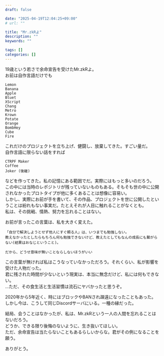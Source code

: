 ```yaml
---
draft: false

date: "2025-04-19T12:04:25+09:00"
# url: ""

title: "Mr.zkRよ"
description: ""
keywords: ""

tags: []
categories: []
---
```


19歳という若さで余命宣告を受けたMr.zkRよ。  
お前は自作言語だけでも  

```text {linenos=false}
Lemon
Banana
Apple
Bluet
XScript
Chang
Metro
Krown
Potate
Orange
BombHey
Cube
Fire
```

これだけのプロジェクトを立ち上げ、健闘し、放棄してきた。すごい量だ。  
自作言語に限らない話をすれば  

```text {linenos=false}
CTRPF Maker
Coffee
Joker (後継)
```

などを作ってきた。私の記憶にある範囲でだ。実際にはもっと多いのだろう。  
この中には当時のレポジトリが残っていないものもある。そもそも世の中に公開されなかったプロトタイプが他に多くあることは想像に容易い。  
しかし、実際にお前が手を書いて、その作品、プロジェクトを世に公開したということは紛れもない事実だ。たとえそれが人目に触れることがなくとも。  
私は、その挑戦、情熱、努力を忘れることはない。  

お前が言ったこの言葉は、私を大きく変えた。  

```text {linenos=false}
「自分で解決しようとせず他人にすぐ頼る人」は、いつまでも勉強しない。  
教えなかったとしたらもちろん何も勉強できないけど、教えたとしてもなんの成長にも繋がらない(結果はおなじということ)。  

だから、どうせ意味が無いことならしないほうがいい
```

この言葉が無ければ私はこうなっていなかっただろう。それくらい、私が影響を受けた人物だった。  
君に残された時間が少ないという現実は、本当に無念だけど、私には何もできない。  
...ただ、その食生活と生活習慣は流石にヤバかったと思うぞ。  

2020年から5年近く、時にはブロックやBANされ疎遠になったこともあった。  
しかし今は、こうして同じDiscordサーバにいる。一種の縁だった。  

結局、会うことはなかったが、私は、Mr.zkRという一人の人間を忘れることはないだろう。  
どうか、できる限り後悔のないように、生き抜いてほしい。  
ただ、余命宣告は当たらないこともあるらしいからな。君がその例になることを願う。  

ありがとう。  
